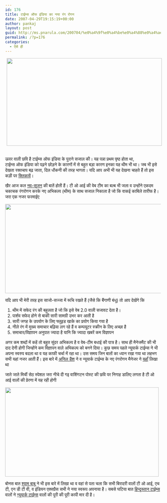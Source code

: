 ```yaml
---
id: 176
title: टाईम्स ऑफ इंडिया का नया रंग रोगन
date: 2007-04-29T19:15:19+00:00
author: pankaj
layout: post
guid: http://ms.pnarula.com/200704/%e0%a4%9f%e0%a4%be%e0%a4%88%e0%a4%ae%e0%a5%8d%e0%a4%b8-%e0%a4%91%e0%a4%ab-%e0%a4%87%e0%a4%82%e0%a4%a1%e0%a4%bf%e0%a4%af%e0%a4%be-%e0%a4%95%e0%a4%be-%e0%a4%a8%e0%a4%af%e0%a4%be-%e0%a4%b0%e0%a4%82/
permalink: /?p=176
categories:
  - ऐसे ही
---
```

<a href="http://pnarula.com/images/ms/da81fda2fb9b_11C85/old_toi2.png" atomicselection="true"><img style="border-right: 0px; border-top: 0px; margin: 0px 5px 20px; border-left: 0px; border-bottom: 0px" height="283" src="http://pnarula.com/images/ms/da81fda2fb9b_11C85/old_toi_thumb.png" width="502" border="0" /></a>

ऊपर वाली&nbsp;छवि है&nbsp;टाईम्स ऑफ इंडिया के पुराने&nbsp;सजाल की। यह पन्ना&nbsp;प्रथम पृष्ठ होता&nbsp;था, टाईम्स&nbsp;ऑफ&nbsp;इंडिया को पढ़ने&nbsp;छोड़ने के&nbsp;कारणों में से&nbsp;बहुत बड़ा कारण इनका यह&nbsp;थीम भी था।&nbsp;जब भी इसे देखता&nbsp;रक्तचाप बढ़ जाता, दिल&nbsp;धौकनी की तरह भागता।&nbsp;यदि आप अभी भी&nbsp;यह देखना चाहते हैं तो इस कड़ी पर [क्लिकावें](http://web.archive.org/web/20060427125521/http://timesofindia.indiatimes.com/)।&nbsp;

खैर आज कल [नव-सृजन](http://ms.pnarula.com/200704/%e0%a4%ac%e0%a4%be%e0%a4%a4-%e0%a4%aa%e0%a5%88%e0%a4%b8%e0%a5%87-%e0%a4%95%e0%a5%80-%e0%a4%a8%e0%a4%b9%e0%a5%80%e0%a4%82-%e0%a4%a8%e0%a4%b5-%e0%a4%b8%e0%a5%83%e0%a4%9c%e0%a4%a8-%e0%a4%95%e0%a5%80/) की बातें होती हैं। टी ओ आई की वेब टीम का बल्ब भी जला व उन्होंने एकदम चकाचक रंगरोगन करके नए अभिकल्प (थीम) के साथ सजाल निकाला है जो कि वाकई काबिले तारीफ है। जरा एक नजर फरमाईए

<a href="http://pnarula.com/images/ms/da81fda2fb9b_11C85/new_toi2.png" atomicselection="true"><img style="border-right: 0px; border-top: 0px; border-left: 0px; border-bottom: 0px" height="288" src="http://pnarula.com/images/ms/da81fda2fb9b_11C85/new_toi_thumb.png" width="505" border="0" /></a>

यदि आप भी मेरी तरह इस साजो-सज्जा में रूचि रखते हैं (जैसे कि बैंगाणी बंधू) तो आप देखेंगे कि 

  1. थीम में सफेद रंग की बहुलता है जो कि इसे&nbsp;वेब 2.0 वाली&nbsp;सजावट देता है। 
  2. पार्शव सफेद होने से बाकी सारी सामग्री उभर कर&nbsp;आती है
  3. सारी जगह के उपयोग के लिए&nbsp;फ्लुइड खाके का प्रयोग किया गया है
  4. नीले रंग में&nbsp;मुख्य&nbsp;समाचार&nbsp;बढ़िया लग रहे हैं व कम्पयूटर स्क्रीन के लिए&nbsp;अच्छा है
  5. समाचार/विज्ञापन अनुपात&nbsp;ज्यादा है&nbsp;यानि कि ज्यादा खबरें कम विज्ञापन

अगर कम शब्दों में कहें&nbsp;तो&nbsp;बहुत सुंदर अभिकल्प है व&nbsp;वेब-टीम बधाई की&nbsp;पात्र है। साथ ही मैनेजमैंट की भी दाद देनी होगी जिन्होंने कम&nbsp;विज्ञापन&nbsp;वाले&nbsp;अभिकल्प को बनने दिया।&nbsp;कुछ समय पहले न्यूयार्क&nbsp;टाईम्स ने&nbsp;भी अपना&nbsp;स्वरुप बदला था व यह काफी&nbsp;चर्चा में रहा था। उस समय जिन बातों का ध्यान&nbsp;रखा गया था&nbsp;लहभग सभी यहां नजर आती हैं। इस बारे में [अनिल डैश](http://www.sixapart.com/movabletype/news/2006/04/the_times_redes.html) ने&nbsp;व&nbsp;न्यूयार्क&nbsp;टाईम्स के नए रंगरोगन मैनेजर ने&nbsp;[यहाँ](http://www.subtraction.com/archives/2006/0403_the_awesome_.php) लिखा था&nbsp;&nbsp;

जाते जाते मिर्ची सेठ स्पेशल   जरा नीचे दी गइ वाशिंगटन पोस्ट की छवि पर निगाह डालिए लगता है टी ओ आई वालों की प्रेरणा में यह रही होगी

<a href="http://pnarula.com/images/ms/da81fda2fb9b_11C85/washington_post2.png" atomicselection="true"><img style="border-right: 0px; border-top: 0px; border-left: 0px; border-bottom: 0px" height="288" src="http://pnarula.com/images/ms/da81fda2fb9b_11C85/washington_post_thumb.png" width="497" border="0" /></a>

बोनस बात   [श्याम बाबू](http://fatalerror.wordpress.com/2007/04/21/india-20-1024-and-bleeding-white/) ने भी इस बारे में लिखा था व वहां से पता चला कि सभी बिरादरी वालों   टी ओ आई, एच टी, एन डी टी वी, व इंडियन एक्सप्रैस सभी ने नया स्वरूप अपनाया है। सबसे घटिया बात [हिन्दूस्तान टाईम्स](http://www.hindustantimes.com/Homepage/Homepage.aspx) वालों ने [न्यूयार्क टाईम्स](http://nytimes.com) वालों की पूरी की पूरी कापी मार दी है।
